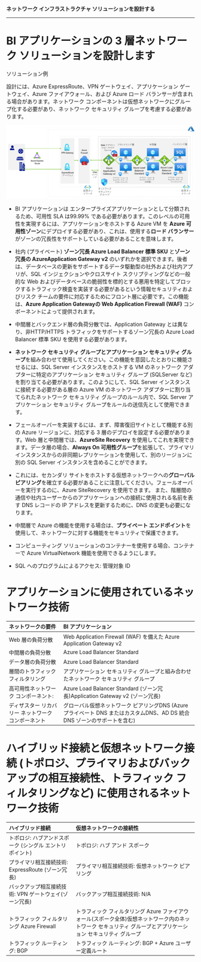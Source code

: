 **ネットワーク インフラストラクチャ ソリューションを設計する**

***

# BI アプリケーションの 3 層ネットワーク ソリューションを設計します

ソリューション例

設計には、Azure ExpressRoute、VPN ゲートウェイ、アプリケーション ゲートウェイ、Azure ファイアウォール、および Azure ロード バランサーが含まれる場合があります。ネットワーク コンポーネントは仮想ネットワークにグループ化する必要があり、ネットワーク セキュリティ グループを考慮する必要があります。

![ソリューション例](media/09-01.png)

- BI アプリケーションは エンタープライズアプリケーションとして分類されるため、可用性 SLA は99.99% である必要があります。このレベルの可用性を実現するには、アプリケーションをホストする Azure VM を **Azure 可用性ゾーン**にデプロイする必要があり、これは、使用する**ロード バランサー**がゾーンの冗長性をサポートしている必要があることを意味します。

- 社内 (プライベート) **ゾーン冗長 Azure Load Balancer 標準 SKU** と**ゾーン冗長の AzureApplication Gateway v2** のいずれかを選択できます。後者は、データベースの更新をサポートするデータ駆動型の社外および社内アプリが、SQL インジェクションやクロスサイト スクリプティングなどの一般的な Web およびデータベースの脆弱性を標的とする悪用を特定してブロックするトラフィック検査を実装する必要があるという情報セキュリティおよびリスク チームの要件に対応するためにフロント層に必要です。この機能は、**Azure Application Gatewayの Web Application Firewall (WAF)** コンポーネントによって提供されます。

- 中間層とバックエンド層の負荷分散では、Application Gateway とは異なり、非HTTP/HTTPS トラフィックをサポートするゾーン冗長の Azure Load Balancer 標準 SKU を使用する必要があります。

- **ネットワーク セキュリティ グループとアプリケーション セキュリティ グループ**を組み合わせて使用してください。この機能を意図したとおりに機能させるには、SQL Server インスタンスをホストする VM のネットワーク アダプターに特定のアプリケーション セキュリティ グループ (SQLServer など) を割り当てる必要があります。このようにして、SQL Server インスタンスに接続する必要がある層の Azure VM のネットワーク アダプターに割り当てられたネットワーク セキュリティ グループのルール内で、SQL Server アプリケーション セキュリティ グループをルールの送信先として使用できます。

- フェールオーバーを実装するには、まず、障害復旧サイトとして機能する別の Azure リージョンに、対応する 3 層のデプロイを設定する必要があります。Web 層と中間層では、**AzureSite Recovery** を使用してこれを実現できます。データ層の場合、**Always On 可用性グループ**を拡張して、プライマリ インスタンスからの非同期レプリケーションを使用して、別のリージョンに別の SQL Server インスタンスを含めることができます。

- これには、セカンダリ サイトをホストする仮想ネットワークへの**グローバル ピアリング**を確立する必要があることに注意してください。フェールオーバーを実行するのに、Azure SiteRecovery を使用できます。 また、階層間の通信や社内ユーザーからのアプリケーションへの接続に使用される名前を表す DNS レコードの IP アドレスを更新するために、DNS の変更も必要になります。

- 中間層で Azure の機能を使用する場合は、**プライベート エンドポイント**を使用して、ネットワークに対する機能をセキュリティで保護できます。

- コンピューティング ソリューションのコンテナーを使用する場合、コンテナーで Azure VirtualNetwork 機能を使用できるようにします。

- SQL へのプログラムによるアクセス: 管理対象 ID

# アプリケーションに使用されているネットワーク技術

|ネットワークの要件 |BI アプリケーション|
|:----|:----|
|Web 層の負荷分散 |Web Application Firewall (WAF) を備えた Azure Application Gateway v2|
|中間層の負荷分散 |Azure Load Balancer Standard|
|データ層の負荷分散 |Azure Load Balancer Standard|
|層間のトラフィック フィルタリング |アプリケーション セキュリティ グループと組み合わせたネットワーク セキュリティ グループ|
|高可用性ネットワーク コンポーネント: |Azure Load Balancer Standard (ゾーン冗長)Application Gateway v2 (ゾーン冗長)|
|ディザスター リカバリー ネットワーク コンポーネント|グローバル仮想ネットワーク ピアリングDNS (Azure プライベート DNS またはカスタムDNS、AD DS 統合 DNS ゾーンのサポートを含む)|


# ハイブリッド接続と仮想ネットワーク接続 (トポロジ、プライマリおよびバックアップの相互接続性、トラフィック フィルタリングなど) に使用されるネットワーク技術

|ハイブリッド接続 |仮想ネットワークの接続性|
|:----|:----|
|トポロジ: ハブアンドスポーク (シングル エントリポイント)|トポロジ: ハブ アンド スポーク|
|プライマリ相互接続技術: ExpressRoute (ゾーン冗長)|プライマリ相互接続技術: 仮想ネットワーク ピアリング|
|バックアップ相互接続技術: VPN ゲートウェイ(ゾーン冗長)|バックアップ相互接続技術: N/A|
|トラフィック フィルタリング Azure Firewall |トラフィック フィルタリング Azure ファイアウォール(スポーク全体)仮想ネットワーク内のネットワーク セキュリティ グループとアプリケーション セキュリティ グループ|
|トラフィック ルーティング: BGP |トラフィック ルーティング: BGP + Azure ユーザー定義ルート|

